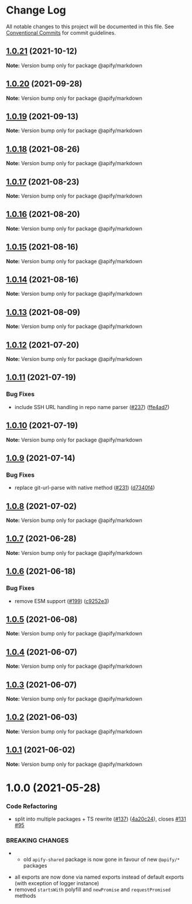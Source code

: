 # Change Log

All notable changes to this project will be documented in this file.
See [Conventional Commits](https://conventionalcommits.org) for commit guidelines.

## [1.0.21](https://github.com/apify/apify-shared-js/compare/@apify/markdown@1.0.20...@apify/markdown@1.0.21) (2021-10-12)

**Note:** Version bump only for package @apify/markdown





## [1.0.20](https://github.com/apify/apify-shared-js/compare/@apify/markdown@1.0.19...@apify/markdown@1.0.20) (2021-09-28)

**Note:** Version bump only for package @apify/markdown





## [1.0.19](https://github.com/apify/apify-shared-js/compare/@apify/markdown@1.0.18...@apify/markdown@1.0.19) (2021-09-13)

**Note:** Version bump only for package @apify/markdown





## [1.0.18](https://github.com/apify/apify-shared-js/compare/@apify/markdown@1.0.17...@apify/markdown@1.0.18) (2021-08-26)

**Note:** Version bump only for package @apify/markdown





## [1.0.17](https://github.com/apify/apify-shared-js/compare/@apify/markdown@1.0.16...@apify/markdown@1.0.17) (2021-08-23)

**Note:** Version bump only for package @apify/markdown





## [1.0.16](https://github.com/apify/apify-shared-js/compare/@apify/markdown@1.0.15...@apify/markdown@1.0.16) (2021-08-20)

**Note:** Version bump only for package @apify/markdown





## [1.0.15](https://github.com/apify/apify-shared-js/compare/@apify/markdown@1.0.14...@apify/markdown@1.0.15) (2021-08-16)

**Note:** Version bump only for package @apify/markdown





## [1.0.14](https://github.com/apify/apify-shared-js/compare/@apify/markdown@1.0.13...@apify/markdown@1.0.14) (2021-08-16)

**Note:** Version bump only for package @apify/markdown





## [1.0.13](https://github.com/apify/apify-shared-js/compare/@apify/markdown@1.0.12...@apify/markdown@1.0.13) (2021-08-09)

**Note:** Version bump only for package @apify/markdown





## [1.0.12](https://github.com/apify/apify-shared-js/compare/@apify/markdown@1.0.11...@apify/markdown@1.0.12) (2021-07-20)

**Note:** Version bump only for package @apify/markdown





## [1.0.11](https://github.com/apify/apify-shared-js/compare/@apify/markdown@1.0.10...@apify/markdown@1.0.11) (2021-07-19)


### Bug Fixes

* include SSH URL handling in repo name parser ([#237](https://github.com/apify/apify-shared-js/issues/237)) ([ffe4ad7](https://github.com/apify/apify-shared-js/commit/ffe4ad799c9ab5590ac8cb450dcb58f7a5e6102b))





## [1.0.10](https://github.com/apify/apify-shared-js/compare/@apify/markdown@1.0.9...@apify/markdown@1.0.10) (2021-07-19)

**Note:** Version bump only for package @apify/markdown





## [1.0.9](https://github.com/apify/apify-shared-js/compare/@apify/markdown@1.0.8...@apify/markdown@1.0.9) (2021-07-14)


### Bug Fixes

* replace git-url-parse with native method ([#231](https://github.com/apify/apify-shared-js/issues/231)) ([d7340f4](https://github.com/apify/apify-shared-js/commit/d7340f4b558f1a7ce234ec265a66b4ceef3ef2d0))





## [1.0.8](https://github.com/apify/apify-shared-js/compare/@apify/markdown@1.0.7...@apify/markdown@1.0.8) (2021-07-02)

**Note:** Version bump only for package @apify/markdown





## [1.0.7](https://github.com/apify/apify-shared-js/compare/@apify/markdown@1.0.6...@apify/markdown@1.0.7) (2021-06-28)

**Note:** Version bump only for package @apify/markdown





## [1.0.6](https://github.com/apify/apify-shared-js/compare/@apify/markdown@1.0.5...@apify/markdown@1.0.6) (2021-06-18)


### Bug Fixes

* remove ESM support ([#199](https://github.com/apify/apify-shared-js/issues/199)) ([c9252e3](https://github.com/apify/apify-shared-js/commit/c9252e326923d6cbb568a474b78d046380cba119))





## [1.0.5](https://github.com/apify/apify-shared-js/compare/@apify/markdown@1.0.4...@apify/markdown@1.0.5) (2021-06-08)

**Note:** Version bump only for package @apify/markdown





## [1.0.4](https://github.com/apify/apify-shared-js/compare/@apify/markdown@1.0.3...@apify/markdown@1.0.4) (2021-06-07)

**Note:** Version bump only for package @apify/markdown





## [1.0.3](https://github.com/apify/apify-shared-js/compare/@apify/markdown@1.0.2...@apify/markdown@1.0.3) (2021-06-07)

**Note:** Version bump only for package @apify/markdown





## [1.0.2](https://github.com/apify/apify-shared-js/compare/@apify/markdown@1.0.1...@apify/markdown@1.0.2) (2021-06-03)

**Note:** Version bump only for package @apify/markdown





## [1.0.1](https://github.com/apify/apify-shared-js/compare/@apify/markdown@1.0.0...@apify/markdown@1.0.1) (2021-06-02)

**Note:** Version bump only for package @apify/markdown





# 1.0.0 (2021-05-28)


### Code Refactoring

* split into multiple packages + TS rewrite ([#137](https://github.com/apify/apify-shared-js/issues/137)) ([4a20c24](https://github.com/apify/apify-shared-js/commit/4a20c241edbaa697c337ab5e53dd7400fd3a6658)), closes [#131](https://github.com/apify/apify-shared-js/issues/131) [#95](https://github.com/apify/apify-shared-js/issues/95)


### BREAKING CHANGES

* - old `apify-shared` package is now gone in favour of new `@apify/*` packages
- all exports are now done via named exports instead of default exports (with exception of logger instance)
- removed `startsWith` polyfill and `newPromise` and `requestPromised` methods
